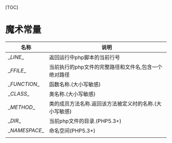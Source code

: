 [TOC]

# 魔术常量

| 名称             | 说明                            |
| -------------- | ----------------------------- |
| \__LINE__      | 返回运行中php脚本的当前行号               |
| \__FFILE__     | 当前执行的php文件的完整路径和文件名,包含一个绝对路径  |
| \__FUNCTION__  | 函数名称.(大小写敏感)                  |
| \__CLASS__     | 类名称.(大小写敏感)                   |
| \__METHOD__    | 类的成员方法名称.返回该方法被定义时的名称.(大小写敏感) |
| \__DIR__       | 当前php文件的目录.(PHP5.3+)          |
| \__NAMESPACE__ | 命名空间(PHP5.3+)                 |
|                |                               |